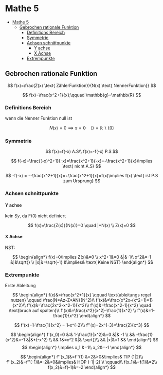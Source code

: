# Mathe 5


<!-- @import "[TOC]" {cmd="toc" depthFrom=1 depthTo=6 orderedList=false} -->

<!-- code_chunk_output -->

- [Mathe 5](#mathe-5)
  - [Gebrochen rationale Funktion](#gebrochen-rationale-funktion)
    - [Definitions Bereich](#definitions-bereich)
    - [Symmetrie](#symmetrie)
    - [Achsen schnittpunkte](#achsen-schnittpunkte)
      - [Y achse](#y-achse)
      - [X Achse](#x-achse)
    - [Extrempunkte](#extrempunkte)

<!-- /code_chunk_output -->

## Gebrochen rationale Funktion

$$
f(x)=\frac{Z(x) \text{ ZählerFunktion}}{N(x) \text{ NennerFunktion}}
$$

$$
f(x)=\frac{x^2+1}{x};\qquad \mathbb{g}=\mathbb{R}
$$

### Definitions Bereich

wenn die Nenner Funktion null ist

$$
N(x)=0 \implies x=0 \quad \mathbb{D}=\mathbb{R} \backslash \{ 0\}
$$

### Symmetrie

$$
f(x)=f(-x) A.S\\
f(x)=-f(-x) P.S
$$

$$
f(-x)=\frac{(-x)^2+1}{-x}=\frac{x^2+1}{-x}=-\frac{x^2+1}{x}\implies \text{ nicht A.S}
$$

$$
-f(-x) = --\frac{x^2+1}{x}=+\frac{x^2+1}{x}=f(x)\implies f(x) \text{ ist P.S zum Ursprung}
$$

### Achsen schnittpunkte

#### Y achse

kein $Sy$, da F(0) nicht definiert

$$
f(x)=\frac{Z(x)}{N(x)}=0 \quad |*N(x) \\
Z(x)=0
$$

#### X Achse

NST:

$$
\begin{align*}
f(x)=0\implies Z(x)&=0 \\
x^2+1&=0  &|&-1\\
x^2&=-1 &|&\sqrt{} \\
 |x|&=\sqrt{-1} &\implies& \text{ Keine NST}
\end{align*}
$$

### Extrempunkte

Erste Ableitung

$$
\begin{align*}
  f(x)&=\frac{x^2+1}{x} \qquad \text{ableitungs regel nutzen} \qquad \frac{N*Az-Z*AN}{N^2}\\
  f'(x)&=\frac{x*2x-(x^2+1)*1}{x^2}\\
  f'(x)&=\frac{2x^2-x^2-1}{x^2}\\
  f'(x)&=\frac{x^2-1}{x^2} \quad \text{bruch auf spalten}\\
  f'(x)&=\frac{x^2}{x^2}-\frac{1}{x^2} \\
  f'(x)&=1-\frac{1}{x^2}
\end{align*}
$$

$$
f'(x)=1-\frac{1}{x^2} = 1-x^{-2}\\
f''(x)=2x^{-3}=\frac{2}{x^3}
$$

$$
\begin{align*}
f'(x_0)=0 &:& 1-\frac{1}{x^2}&=0 &|& -1 \\
&& -\frac{1}{x^2}&=-1 &|&*(-x^2) \\
&& 1&=x^2 &|& \sqrt{}\\
&& |x|&=1 && 
\end{align*}
$$
$$
\begin{align*}
\implies x_1 &=1\\
x_2&=-1
\end{align*}
$$
  
$$
\begin{align*}
f''(x_1)&=f''(1) &=2&>0&\implies& TIP (1|2)\\
f''(x_2)&=f''(-1)&=-2&<0&\implies& HOP (-1|-2) \\
\qquad\\
f(x_1)&=f(1)&=2\\
f(x_2)&=f(-1)&=-2
\end{align*}
$$
